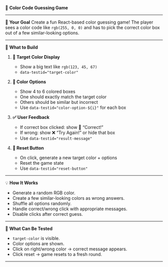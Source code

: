 🎨 **Color Code Guessing Game**

---

🧠 **Your Goal**
Create a fun React-based color guessing game! The player sees a color code like `rgb(255, 0, 0)` and has to pick the correct color box out of a few similar-looking options.

---

🔧 **What to Build**

1. **🎯 Target Color Display**

   * Show a big text like `rgb(123, 45, 67)`
   * `data-testid="target-color"`

2. **🎨 Color Options**

   * Show 4 to 6 colored boxes
   * One should exactly match the target color
   * Others should be similar but incorrect
   * Use `data-testid="color-option-${i}"` for each box

3. **✅ User Feedback**

   * If correct box clicked: show 🎉 “Correct!”
   * If wrong: show ❌ “Try Again!” or hide that box
   * Use `data-testid="result-message"`

4. **🔁 Reset Button**

   * On click, generate a new target color + options
   * Reset the game state
   * Use `data-testid="reset-button"`

---

💡 **How It Works**

* Generate a random RGB color.
* Create a few similar-looking colors as wrong answers.
* Shuffle all options randomly.
* Handle correct/wrong click with appropriate messages.
* Disable clicks after correct guess.

---

🧪 **What Can Be Tested**

* `target-color` is visible.
* Color options are shown.
* Click on right/wrong color → correct message appears.
* Click reset → game resets to a fresh round.

---


